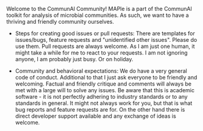 Welcome to the CommunAl Community!
MAPle is a part of the CommunAl toolkit for analysis of microbial communities. As such, we want to have a thriving and friendly community ourselves.

 - Steps for creating good issues or pull requests:
      There are templates for issues/bugs, feature requests and "unidentified other issues". Please do use them.
      Pull requests are always welcome. As I am just one human, it might take a while for me to react to your requests. I am not ignoring
      anyone, I am probably just busy. Or on holiday.

 - Community and behavioral expectations:
      We do have a very general code of conduct. Additional to that I just ask everyone to be friendly and welcoming.
      Factual and friendly critique and comments will always be met with a large will to solve any issues. 
      Be aware that this is academic software - it is not perfectly adhering to industry standards or to any standards in general. 
      It might not always work for you, but that is what bug reports and feature requests are for.
      On the other hand there is direct developer support available and any exchange of ideas is welcome.
